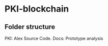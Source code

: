 # PKI-blockchain
Folder structure   
------------------------------------------
PKI: Alex Source Code.
Docs: Prototype analysis
